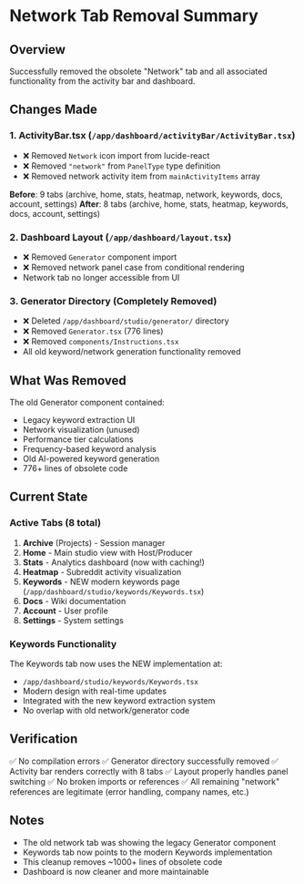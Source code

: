 # Network Tab Removal Summary

## Overview
Successfully removed the obsolete "Network" tab and all associated functionality from the activity bar and dashboard.

## Changes Made

### 1. **ActivityBar.tsx** (`/app/dashboard/activityBar/ActivityBar.tsx`)
- ❌ Removed `Network` icon import from lucide-react
- ❌ Removed `"network"` from `PanelType` type definition
- ❌ Removed network activity item from `mainActivityItems` array

**Before**: 9 tabs (archive, home, stats, heatmap, network, keywords, docs, account, settings)
**After**: 8 tabs (archive, home, stats, heatmap, keywords, docs, account, settings)

### 2. **Dashboard Layout** (`/app/dashboard/layout.tsx`)
- ❌ Removed `Generator` component import
- ❌ Removed network panel case from conditional rendering
- Network tab no longer accessible from UI

### 3. **Generator Directory** (Completely Removed)
- ❌ Deleted `/app/dashboard/studio/generator/` directory
- ❌ Removed `Generator.tsx` (776 lines)
- ❌ Removed `components/Instructions.tsx`
- All old keyword/network generation functionality removed

## What Was Removed

The old Generator component contained:
- Legacy keyword extraction UI
- Network visualization (unused)
- Performance tier calculations
- Frequency-based keyword analysis
- Old AI-powered keyword generation
- 776+ lines of obsolete code

## Current State

### Active Tabs (8 total)
1. **Archive** (Projects) - Session manager
2. **Home** - Main studio view with Host/Producer
3. **Stats** - Analytics dashboard (now with caching!)
4. **Heatmap** - Subreddit activity visualization
5. **Keywords** - NEW modern keywords page (`/app/dashboard/studio/keywords/Keywords.tsx`)
6. **Docs** - Wiki documentation
7. **Account** - User profile
8. **Settings** - System settings

### Keywords Functionality
The Keywords tab now uses the NEW implementation at:
- `/app/dashboard/studio/keywords/Keywords.tsx`
- Modern design with real-time updates
- Integrated with the new keyword extraction system
- No overlap with old network/generator code

## Verification

✅ No compilation errors
✅ Generator directory successfully removed
✅ Activity bar renders correctly with 8 tabs
✅ Layout properly handles panel switching
✅ No broken imports or references
✅ All remaining "network" references are legitimate (error handling, company names, etc.)

## Notes

- The old network tab was showing the legacy Generator component
- Keywords tab now points to the modern Keywords implementation
- This cleanup removes ~1000+ lines of obsolete code
- Dashboard is now cleaner and more maintainable
